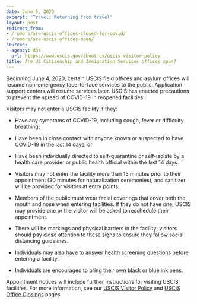 ```yaml
---
date: June 5, 2020
excerpt: 'Travel: Returning from travel'
layout: post
redirect_from:
- /rumors/are-uscis-offices-closed-for-covid/
- /rumors/are-uscis-offices-open/
sources:
- agency: dhs
  url: https://www.uscis.gov/about-us/uscis-visitor-policy
title: Are US Citizenship and Immigration Services offices open?
---
```


Beginning June 4, 2020, certain USCIS field offices and asylum offices will resume non-emergency face-to-face services to the public. Application support centers will resume services later. USCIS has enacted precautions to prevent the spread of COVID-19 in reopened facilities:

Visitors may not enter a USCIS facility if they:

- Have any symptoms of COVID-19, including cough, fever or difficulty breathing;

- Have been in close contact with anyone known or suspected to have COVID-19 in the last 14 days; or

- Have been individually directed to self-quarantine or self-isolate by a health care provider or public health official within the last 14 days.

- Visitors may not enter the facility more than 15 minutes prior to their appointment (30 minutes for naturalization ceremonies), and sanitizer will be provided for visitors at entry points.

- Members of the public must wear facial coverings that cover both the mouth and nose when entering facilities. If they do not have one, USCIS may provide one or the visitor will be asked to reschedule their appointment.

- There will be markings and physical barriers in the facility; visitors should pay close attention to these signs to ensure they follow social distancing guidelines.

- Individuals may also have to answer health screening questions before entering a facility.

- Individuals are encouraged to bring their own black or blue ink pens.

Appointment notices will include further instructions for visiting USCIS facilities. For more information, see our [USCIS Visitor Policy](https://www.uscis.gov/about-us/uscis-visitor-policy) and [USCIS Office Closings](https://www.uscis.gov/about-us/uscis-office-closings) pages.